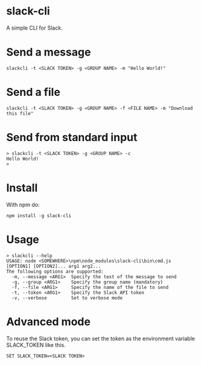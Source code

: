 # slack-cli
A simple CLI for Slack.

# Send a message

    slackcli -t <SLACK TOKEN> -g <GROUP NAME> -m "Hello World!"

# Send a file

    slackcli -t <SLACK TOKEN> -g <GROUP NAME> -f <FILE NAME> -m "Download this file"

# Send from standard input

    > slackcli -t <SLACK TOKEN> -g <GROUP NAME> -c
    Hello World!
    >

# Install
With npm do:

    npm install -g slack-cli

# Usage

    > slackcli --help
    USAGE: node <SOMEWHERE>\npm\node_modules\slack-cli\bin\cmd.js [OPTION1] [OPTION2]... arg1 arg2...
    The following options are supported:
      -m, --message <ARG1>  Specify the text of the message to send
      -g, --group <ARG1>    Specify the group name (mandatory)
      -f, --file <ARG1>     Specify the name of the file to send
      -t, --token <ARG1>    Specify the Slack API token
      -v, --verbose         Set to verbose mode

# Advanced mode

To reuse the Slack token, you can set the token as the environment variable SLACK_TOKEN like this.

    SET SLACK_TOKEN=<SLACK TOKEN>

